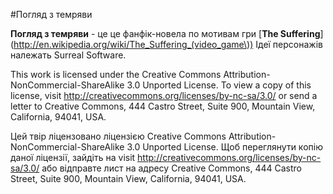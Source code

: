 #Погляд з темряви

**Погляд з темряви** - це це фанфік-новела по мотивам гри [**The Suffering**](http://en.wikipedia.org/wiki/The_Suffering_(video_game\))
Ідеї персонажів належать Surreal Software.

This work is licensed under the Creative Commons Attribution-NonCommercial-ShareAlike 3.0 Unported License. To view a copy of this license, visit http://creativecommons.org/licenses/by-nc-sa/3.0/ or send a letter to Creative Commons, 444 Castro Street, Suite 900, Mountain View, California, 94041, USA. 

Цей твір ліцензовано ліцензією Creative Commons Attribution-NonCommercial-ShareAlike 3.0 Unported License. Щоб переглянути копію даної ліцензії, зайдіть на visit http://creativecommons.org/licenses/by-nc-sa/3.0/ або відправте лист на адресу Creative Commons, 444 Castro Street, Suite 900, Mountain View, California, 94041, USA.